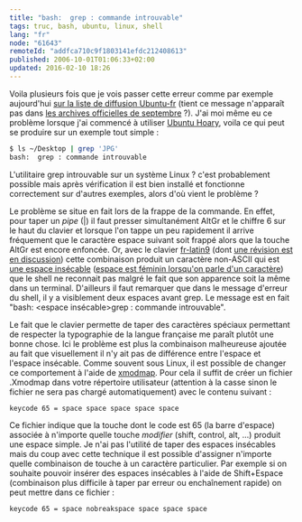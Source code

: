 ```yaml
---
title: "bash:  grep : commande introuvable"
tags: truc, bash, ubuntu, linux, shell
lang: "fr"
node: "61643"
remoteId: "addfca710c9f1803141efdc212408613"
published: 2006-10-01T01:06:33+02:00
updated: 2016-02-10 18:26
---
```

 
Voila plusieurs fois que je vois passer cette erreur comme par exemple
aujourd'hui [sur la liste de diffusion
Ubuntu-fr](http://www.mail-archive.com/ubuntu-fr@lists.ubuntu.com/msg09312.html)
(tient ce message n'apparaît pas dans [les archives officielles de
septembre](https://lists.ubuntu.com/archives/ubuntu-fr/2006-September/thread.html)
?). J'ai moi même eu ce problème lorsque j'ai commencé à utiliser [Ubuntu
Hoary](http://doc.ubuntu-fr.org//hoary), voila ce qui peut se
produire sur un exemple tout simple :

```bash
$ ls ~/Desktop | grep 'JPG'
bash:  grep : commande introuvable
```

 
L'utilitaire grep introuvable sur un système Linux&nbsp;? c'est probablement
possible mais après vérification il est bien installé et fonctionne correctement
sur d'autres exemples, alors d'où vient le problème&nbsp;?

Le problème se situe en fait lors de la frappe de la commande. En effet, pour
taper un *pipe* (|) il faut presser simultanément AltGr et le chiffre 6 sur le
haut du clavier et lorsque l'on tappe un peu rapidement il arrive fréquement que
le caractère espace suivant soit frappé alors que la touche AltGr est encore
enfoncée. Or, avec le clavier
[fr-latin9](https://bugs.freedesktop.org/attachment.cgi?id=6953) (dont [une
révision est en discussion](http://linuxfr.org/2006/09/13/21322.html)) cette
combinaison produit un caractère non-ASCII qui est [une espace
insécable](http://fr.wikipedia.org/wiki/Espace_insécable) ([espace est féminin
lorsqu'on parle d'un caractère](http://www.druide.com/points_de_langue_03.html))
que le shell ne reconnait pas malgré le fait que son apparence soit la même dans
un terminal. D'ailleurs il faut remarquer que dans le message d'erreur du shell,
il y a visiblement deux espaces avant grep. Le message est en fait &quot;bash:
&lt;espace insécable&gt;grep : commande introuvable&quot;.

 
Le fait que le clavier permette de taper des caractères spéciaux permettant de
respecter la typographie de la langue française me paraît plutôt une bonne
chose. Ici le problème est plus la combinaison malheureuse ajoutée au fait que
visuellement il n'y ait pas de différence entre l'espace et l'espace insécable.
Comme souvent sous Linux, il est possible de changer ce comportement à l'aide de
[xmodmap](http://pwet.fr/man/linux/commandes/x2/xmodmap). Pour cela il suffit de
créer un fichier .Xmodmap dans votre répertoire utilisateur (attention à la
casse sinon le fichier ne sera pas chargé automatiquement) avec le contenu
suivant :

``` 
keycode 65 = space space space space space
```
 
Ce fichier indique que la touche dont le code est 65 (la barre d'espace)
associée à n'importe quelle touche *modifier* (shift, control, alt, ...) produit
une espace simple. Je n'ai pas l'utilité de taper des espaces insécables mais du
coup avec cette technique il est possible d'assigner n'importe quelle
combinaison de touche à un caractère particulier. Par exemple si on souhaite
pouvoir insérer des espaces insécables à l'aide de Shift+Espace (combinaison
plus difficile à taper par erreur ou enchaînement rapide) on peut mettre dans ce
fichier&nbsp;:

``` 
keycode 65 = space nobreakspace space space space
```

